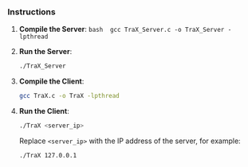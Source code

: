 
### Instructions

1.  **Compile the Server**:
		```bash 
		gcc TraX_Server.c -o TraX_Server -lpthread
		```
2.   **Run the Server**:
   		```bash
		./TraX_Server
		```
    
3.   **Compile the Client**:
		```bash 
		gcc TraX.c -o TraX -lpthread
		```
    
4.   **Run the Client**:
    
    
		```bash
		./TraX <server_ip>
		```

		Replace `<server_ip>` with the IP address of the server, for example:



		```bash
		./TraX 127.0.0.1
  	 ```
